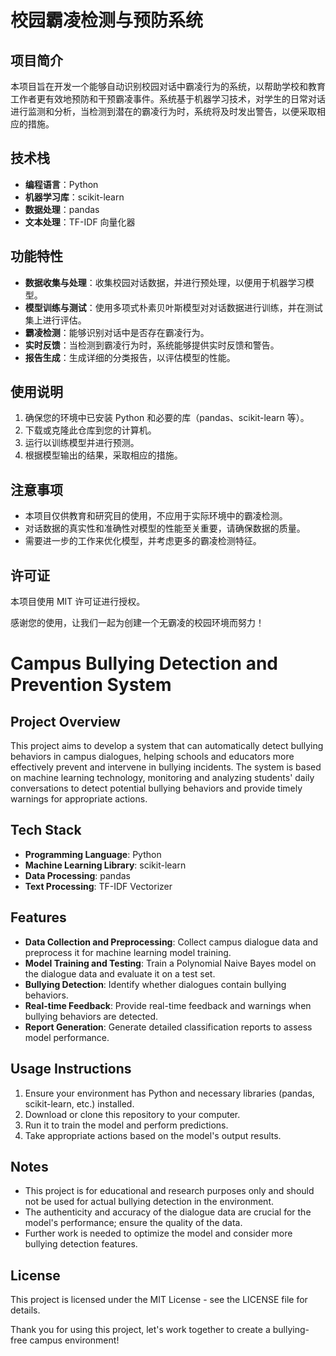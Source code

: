 # 校园霸凌检测与预防系统

## 项目简介

本项目旨在开发一个能够自动识别校园对话中霸凌行为的系统，以帮助学校和教育工作者更有效地预防和干预霸凌事件。系统基于机器学习技术，对学生的日常对话进行监测和分析，当检测到潜在的霸凌行为时，系统将及时发出警告，以便采取相应的措施。

## 技术栈

- **编程语言**：Python
- **机器学习库**：scikit-learn
- **数据处理**：pandas
- **文本处理**：TF-IDF 向量化器

## 功能特性

- **数据收集与处理**：收集校园对话数据，并进行预处理，以便用于机器学习模型。
- **模型训练与测试**：使用多项式朴素贝叶斯模型对对话数据进行训练，并在测试集上进行评估。
- **霸凌检测**：能够识别对话中是否存在霸凌行为。
- **实时反馈**：当检测到霸凌行为时，系统能够提供实时反馈和警告。
- **报告生成**：生成详细的分类报告，以评估模型的性能。

## 使用说明

1. 确保您的环境中已安装 Python 和必要的库（pandas、scikit-learn 等）。
2. 下载或克隆此仓库到您的计算机。
3. 运行以训练模型并进行预测。
4. 根据模型输出的结果，采取相应的措施。

## 注意事项

- 本项目仅供教育和研究目的使用，不应用于实际环境中的霸凌检测。
- 对话数据的真实性和准确性对模型的性能至关重要，请确保数据的质量。
- 需要进一步的工作来优化模型，并考虑更多的霸凌检测特征。

## 许可证

本项目使用 MIT 许可证进行授权。


感谢您的使用，让我们一起为创建一个无霸凌的校园环境而努力！

# Campus Bullying Detection and Prevention System

## Project Overview

This project aims to develop a system that can automatically detect bullying behaviors in campus dialogues, helping schools and educators more effectively prevent and intervene in bullying incidents. The system is based on machine learning technology, monitoring and analyzing students' daily conversations to detect potential bullying behaviors and provide timely warnings for appropriate actions.

## Tech Stack

- **Programming Language**: Python
- **Machine Learning Library**: scikit-learn
- **Data Processing**: pandas
- **Text Processing**: TF-IDF Vectorizer

## Features

- **Data Collection and Preprocessing**: Collect campus dialogue data and preprocess it for machine learning model training.
- **Model Training and Testing**: Train a Polynomial Naive Bayes model on the dialogue data and evaluate it on a test set.
- **Bullying Detection**: Identify whether dialogues contain bullying behaviors.
- **Real-time Feedback**: Provide real-time feedback and warnings when bullying behaviors are detected.
- **Report Generation**: Generate detailed classification reports to assess model performance.

## Usage Instructions

1. Ensure your environment has Python and necessary libraries (pandas, scikit-learn, etc.) installed.
2. Download or clone this repository to your computer.
3. Run it to train the model and perform predictions.
4. Take appropriate actions based on the model's output results.

## Notes

- This project is for educational and research purposes only and should not be used for actual bullying detection in the environment.
- The authenticity and accuracy of the dialogue data are crucial for the model's performance; ensure the quality of the data.
- Further work is needed to optimize the model and consider more bullying detection features.

## License

This project is licensed under the MIT License - see the LICENSE file for details.


Thank you for using this project, let's work together to create a bullying-free campus environment!
